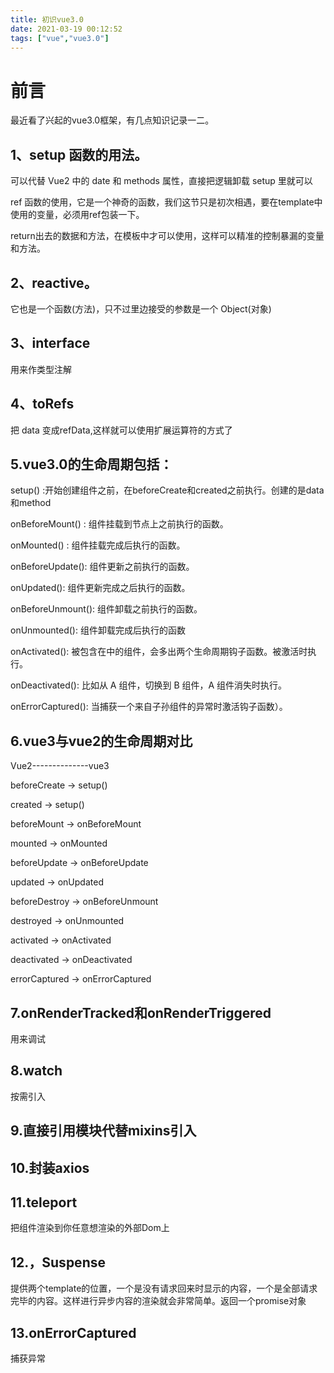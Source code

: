 ```yaml
---
title: 初识vue3.0
date: 2021-03-19 00:12:52
tags: ["vue","vue3.0"]
---
```


# 前言

最近看了兴起的vue3.0框架，有几点知识记录一二。

<!--more-->

## 1、setup 函数的用法。

可以代替 Vue2 中的 date 和 methods 属性，直接把逻辑卸载 setup 里就可以

ref 函数的使用，它是一个神奇的函数，我们这节只是初次相遇，要在template中使用的变量，必须用ref包装一下。

return出去的数据和方法，在模板中才可以使用，这样可以精准的控制暴漏的变量和方法。



## 2、reactive。

它也是一个函数(方法)，只不过里边接受的参数是一个 Object(对象)



## 3、interface

用来作类型注解



## 4、toRefs

把 data 变成refData,这样就可以使用扩展运算符的方式了



## 5.vue3.0的生命周期包括：

setup() :开始创建组件之前，在beforeCreate和created之前执行。创建的是data和method

onBeforeMount() : 组件挂载到节点上之前执行的函数。

onMounted() : 组件挂载完成后执行的函数。

onBeforeUpdate(): 组件更新之前执行的函数。

onUpdated(): 组件更新完成之后执行的函数。

onBeforeUnmount(): 组件卸载之前执行的函数。

onUnmounted(): 组件卸载完成后执行的函数

onActivated(): 被包含在<keep-alive>中的组件，会多出两个生命周期钩子函数。被激活时执行。

onDeactivated(): 比如从 A 组件，切换到 B 组件，A 组件消失时执行。

onErrorCaptured(): 当捕获一个来自子孙组件的异常时激活钩子函数）。



## 6.vue3与vue2的生命周期对比

Vue2--------------vue3

beforeCreate  -> setup()

created       -> setup()

beforeMount   -> onBeforeMount

mounted       -> onMounted

beforeUpdate  -> onBeforeUpdate

updated       -> onUpdated

beforeDestroy -> onBeforeUnmount

destroyed     -> onUnmounted

activated     -> onActivated

deactivated   -> onDeactivated

errorCaptured -> onErrorCaptured



## 7.onRenderTracked和onRenderTriggered

用来调试



## 8.watch

按需引入



## 9.直接引用模块代替mixins引入



## 10.封装axios



## 11.teleport

把组件渲染到你任意想渲染的外部Dom上



## 12.，Suspense

提供两个template的位置，一个是没有请求回来时显示的内容，一个是全部请求完毕的内容。这样进行异步内容的渲染就会非常简单。返回一个promise对象



## 13.onErrorCaptured

捕获异常